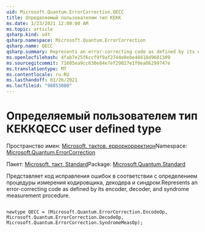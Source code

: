 ```yaml
---
uid: Microsoft.Quantum.ErrorCorrection.QECC
title: Определяемый пользователем тип КЕКК
ms.date: 1/23/2021 12:00:00 AM
ms.topic: article
qsharp.kind: udt
qsharp.namespace: Microsoft.Quantum.ErrorCorrection
qsharp.name: QECC
qsharp.summary: Represents an error-correcting code as defined by its encoder, decoder, and syndrome measurement procedure.
ms.openlocfilehash: 4fab7e25f6ccf9f9af2744e0ebe40418d9681309
ms.sourcegitcommit: 71605ea9cc630e84e7ef29027e1f0ea06299747e
ms.translationtype: MT
ms.contentlocale: ru-RU
ms.lasthandoff: 01/26/2021
ms.locfileid: "98853080"
---
```

# <a name="qecc-user-defined-type"></a><span data-ttu-id="590fe-102">Определяемый пользователем тип КЕКК</span><span class="sxs-lookup"><span data-stu-id="590fe-102">QECC user defined type</span></span>

<span data-ttu-id="590fe-103">Пространство имен: [Microsoft. тактов. ерроркорректион](xref:Microsoft.Quantum.ErrorCorrection)</span><span class="sxs-lookup"><span data-stu-id="590fe-103">Namespace: [Microsoft.Quantum.ErrorCorrection](xref:Microsoft.Quantum.ErrorCorrection)</span></span>

<span data-ttu-id="590fe-104">Пакет: [Microsoft. такт. Standard](https://nuget.org/packages/Microsoft.Quantum.Standard)</span><span class="sxs-lookup"><span data-stu-id="590fe-104">Package: [Microsoft.Quantum.Standard](https://nuget.org/packages/Microsoft.Quantum.Standard)</span></span>


<span data-ttu-id="590fe-105">Представляет код исправления ошибок в соответствии с определением процедуры измерения кодировщика, декодера и синдром.</span><span class="sxs-lookup"><span data-stu-id="590fe-105">Represents an error-correcting code as defined by its encoder, decoder, and syndrome measurement procedure.</span></span>

```qsharp

newtype QECC = (Microsoft.Quantum.ErrorCorrection.EncodeOp, Microsoft.Quantum.ErrorCorrection.DecodeOp, Microsoft.Quantum.ErrorCorrection.SyndromeMeasOp);
```

